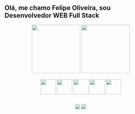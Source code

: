 ## Olá, me chamo Felipe Oliveira, sou Desenvolvedor WEB Full Stack
<div align="center">
	<a href="https://github.com/FelipeOliveira-Dev"></a>
  	<img height="160em" src="https://github-readme-stats.vercel.app/api?username=FelipeOliveira-Dev&show_icons=false&theme=dark&include_all_commits=true&count_private=true"/>
  	<img height="160em" src="https://github-readme-stats.vercel.app/api/top-langs/?username=FelipeOliveira-Dev&layout=compact&langs_count=7&theme=dark"/>
  	<div style="display: inline_block"><br>
    	<img src="https://cdn.jsdelivr.net/gh/devicons/devicon/icons/html5/html5-plain-wordmark.svg" width="50px"/>
    	<img src="https://cdn.jsdelivr.net/gh/devicons/devicon/icons/css3/css3-plain-wordmark.svg" width="50px"/>
        <img src="https://cdn.jsdelivr.net/gh/devicons/devicon/icons/javascript/javascript-plain.svg" width="50px"/> 		
        <img src="https://cdn.jsdelivr.net/gh/devicons/devicon/icons/mysql/mysql-original-wordmark.svg" width="50px"/>        
        <img src="https://cdn.jsdelivr.net/gh/devicons/devicon/icons/php/php-plain.svg" width="50px"/>
  	</div>
	
##
	
<div> 
  <a href = "mailto:felipe90040@gmail.com"><img src="https://img.shields.io/badge/-Gmail-%23333?style=for-the-badge&logo=gmail&logoColor=white" target="_blank"></a>
  <a href="https://www.linkedin.com/in/felipe-santiago-ba347622b/" target="_blank"><img src="https://img.shields.io/badge/-LinkedIn-%230077B5?style=for-the-badge&logo=linkedin&logoColor=white" target="_blank"></a> 
</div>
